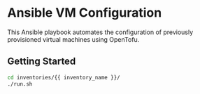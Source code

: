 # Ansible VM Configuration

This Ansible playbook automates the configuration of previously provisioned virtual machines using OpenTofu.

## Getting Started

```bash
cd inventories/{{ inventory_name }}/
./run.sh
```
